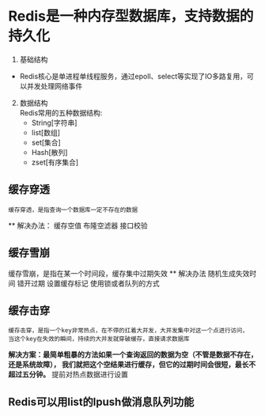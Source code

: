 # Redis是一种内存型数据库，支持数据的持久化
1. 基础结构
  - Redis核心是单进程单线程服务，通过epoll、select等实现了IO多路复用，可以并发处理网络事件
2. 数据结构   
   Redis常用的五种数据结构:   
   - String[字符串]
   -    list[数组]
   -   set[集合]
   -    Hash[散列]
   -    zset[有序集合]
  
  
  
  
  
## 缓存穿透
    缓存穿透，是指查询一个数据库一定不存在的数据  
** 解决办法： 
   缓存空值
   布隆空滤器
   接口校验
  
## 缓存雪崩
  缓存雪崩，是指在某一个时间段，缓存集中过期失效
** 解决办法
   随机生成失效时间 错开过期
   设置缓存标记
   使用锁或者队列的方式
  
## 缓存击穿
    缓存击穿，是指一个key非常热点，在不停的扛着大并发，大并发集中对这一个点进行访问，
    当这个key在失效的瞬间，持续的大并发就穿破缓存，直接请求数据库
    
**解决方案：最简单粗暴的方法如果一个查询返回的数据为空（不管是数据不存在，还是系统故障），
我们就把这个空结果进行缓存，但它的过期时间会很短，最长不超过五分钟。**
 提前对热点数据进行设置



## Redis可以用list的lpush做消息队列功能